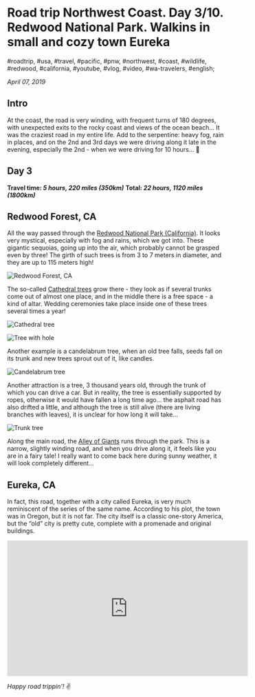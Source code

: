 # Road trip Northwest Coast. Day 3/10. Redwood National Park. Walkins in small and cozy town Eureka

#roadtrip, #usa, #travel, #pacific, #pnw, #northwest, #coast, #wildlife, #redwood, #california, #youtube, #vlog, #video, #wa-travelers, #english;

_April 07, 2019_

## Intro

At the coast, the road is very winding, with frequent turns of 180 degrees, with unexpected exits to the rocky coast and views of the ocean beach... It was the craziest road in my entire life. Add to the serpentine: heavy fog, rain in places, and on the 2nd and 3rd days we were driving along it late in the evening, especially the 2nd - when we were driving for 10 hours... 🤪

## Day 3

**Travel time: _5 hours, 220 miles (350km)_**
**Total: _22 hours, 1120 miles (1800km)_**

## Redwood Forest, CA

All the way passed through the [Redwood National Park (California)](https://en.wikipedia.org/wiki/Redwood_National_and_State_Parks). It looks very mystical, especially with fog and rains, which we got into. These gigantic sequoias, going up into the air, which probably cannot be grasped even by three! The girth of such trees is from 3 to 7 meters in diameter, and they are up to 115 meters high!

![Redwood Forest, CA](/images/redwood-national-park-walkins-in-small-and-cozy-town-eureka/redwood.jpg)

The so-called [Cathedral trees](https://en.wikipedia.org/wiki/Trees_of_Mystery) grow there - they look as if several trunks come out of almost one place, and in the middle there is a free space - a kind of altar. Wedding ceremonies take place inside one of these trees several times a year!

![Cathedral tree](/images/redwood-national-park-walkins-in-small-and-cozy-town-eureka/cathedral_tree.jpg)

![Tree with hole](/images/redwood-national-park-walkins-in-small-and-cozy-town-eureka/tree_with_hole.jpg)

Another example is a candelabrum tree, when an old tree falls, seeds fall on its trunk and new trees sprout out of it, like candles.

![Candelabrum tree](/images/redwood-national-park-walkins-in-small-and-cozy-town-eureka/candelabrum_tree.jpg)

Another attraction is a tree, 3 thousand years old, through the trunk of which you can drive a car. But in reality, the tree is essentially supported by ropes, otherwise it would have fallen a long time ago... the asphalt road has also drifted a little, and although the tree is still alive (there are living branches with leaves), it is unclear for how long it will take...

![Trunk tree](/images/redwood-national-park-walkins-in-small-and-cozy-town-eureka/trunk_tree.jpg)

Along the main road, the [Alley of Giants](http://avenueofthegiants.net/) runs through the park. This is a narrow, slightly winding road, and when you drive along it, it feels like you are in a fairy tale! I really want to come back here during sunny weather, it will look completely different...

## Eureka, CA
In fact, this road, together with a city called Eureka, is very much reminiscent of the series of the same name. According to his plot, the town was in Oregon, but it is not far. The city itself is a classic one-story America, but the “old” city is pretty cute, complete with a promenade and original buildings.

<iframe width="560" height="315" src="https://www.youtube.com/embed/76d6X2uZNVk" frameborder="0" allow="accelerometer; autoplay; encrypted-media; gyroscope; picture-in-picture" allowfullscreen></iframe>

_Happy road trippin'!_ :v:
